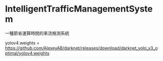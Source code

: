 # IntelligentTrafficManagementSystem
一種節省運算時間的車流檢測系統


yolov4.weights = https://github.com/AlexeyAB/darknet/releases/download/darknet_yolo_v3_optimal/yolov4.weights
